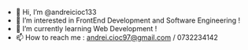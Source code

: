 - 👋 Hi, I’m @andreicioc133
- 👀 I’m interested in FrontEnd Development and Software Engineering !
- 🌱 I’m currently learning Web Development !
- 📫 How to reach me : andrei.cioc97@gmail.com / 0732234142


